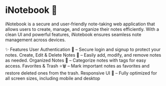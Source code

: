 # iNotebook 📒
iNotebook is a secure and user-friendly note-taking web application that allows users to create, manage, and organize their notes efficiently. With a clean UI and powerful features, iNotebook ensures seamless note management across devices.

✨ Features
User Authentication 🔐 – Secure login and signup to protect your notes.
Create, Edit & Delete Notes 📝 – Easily add, modify, and remove notes as needed.
Organized Notes 📂 – Categorize notes with tags for easy access.
Favorites & Trash ⭐🗑️ – Mark important notes as favorites and restore deleted ones from the trash.
Responsive UI 📱 – Fully optimized for all screen sizes, including mobile and desktop
